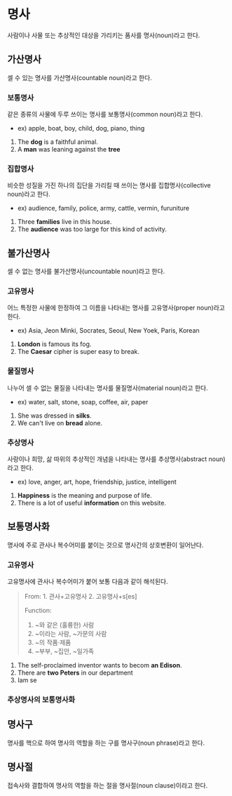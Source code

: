 # 명사
사람이나 사물 또는 추상적인 대상을 가리키는 품사를 명사(noun)라고 한다.


## 가산명사
셀 수 있는 명사를 가산명사(countable noun)라고 한다.

### 보통명사
같은 종류의 사물에 두루 쓰이는 명사를 보통명사(common noun)라고 한다.

* ex) apple, boat, boy, child, dog, piano, thing

1. The <b>dog</b> is a faithful animal.
2. A <b>man</b> was leaning against the <b>tree</b> 

### 집합명사
비슷한 성질을 가진 하나의 집단을 가리킬 때 쓰이는 명사를 집합명사(collective noun)라고 한다.

* ex) audience, family, police, army, cattle, vermin, furuniture

1. Three <b>families</b> live in this house.
2. The <b>audience</b> was too large for this kind of activity.


## 불가산명사
셀 수 없는 명사를 불가산명사(uncountable noun)라고 한다.

### 고유명사
어느 특정한 사물에 한정하여 그 이름을 나타내는 명사를 고유명사(proper noun)라고 한다.

* ex) Asia, Jeon Minki, Socrates, Seoul, New Yoek, Paris, Korean

1. <b>London</b> is famous its fog. 
2. The <b>Caesar</b> cipher is super easy to break.

### 물질명사
나누어 셀 수 없는 물질을 나타내는 명사를 물질명사(material noun)라고 한다.

* ex) water, salt, stone, soap, coffee, air, paper

1. She was dressed in <b>silks</b>.
2. We can't live on <b>bread</b> alone.

### 추상명사
사랑이나 희망, 삶 따위의 추상적인 개념을 나타내는 명사를 추상명사(abstract noun)라고 한다.

* ex) love, anger, art, hope, friendship, justice, intelligent

1. <b>Happiness</b> is the meaning and purpose of life.
2. There is a lot of useful <b>information</b> on this website.


## 보통명사화
명사에 주로 관사나 복수어미를 붙이는 것으로 명사간의 상호변환이 일어난다.

### 고유명사
고유명사에 관사나 복수어미가 붙어 보통 다음과 같이 해석된다.

<blockquote>
From:    
  1. 관사+고유명사  
  2. 고유명사+s[es]

Function:  
  1. ~와 같은 (훌륭한) 사람  
  2. ~이라는 사람, ~가문의 사람  
  3. ~의 작품·제품  
  4. ~부부, ~집안, ~일가족
</blockquote>

1. The self-proclaimed inventor wants to becom <b>an Edison</b>.
2. There are <b>two Peters</b> in our department
3. Iam se

### 추상명사의 보통명사화

## 명사구
명사를 핵으로 하여 명사의 역할을 하는 구를 명사구(noun phrase)라고 한다.


## 명사절
접속사와 결합하여 명사의 역할을 하는 절을 명사절(noun clause)이라고 한다.

